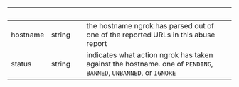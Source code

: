 
|&nbsp;|&nbsp;|&nbsp;|&nbsp;|
|---|---|---|---|
| hostname | string | | the hostname ngrok has parsed out of one of the reported URLs in this abuse report |
| status | string | | indicates what action ngrok has taken against the hostname. one of `PENDING`, `BANNED`, `UNBANNED`, or `IGNORE` |